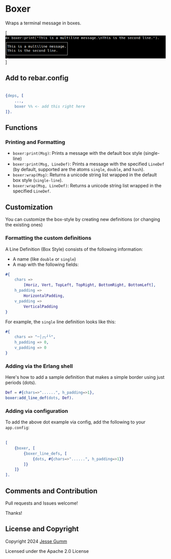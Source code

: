 # Boxer

Wraps a terminal message in boxes.

[![sample image](https://github.com/choptastic/boxer/raw/main/priv/boxer-msg.png)]

## Add to rebar.config

```erlang

{deps, [
    ...,
    boxer %% <- add this right here
]}.
```

## Functions

### Printing and Formatting

* `boxer:print(Msg)`: Prints a message with the default box style (single-line)
* `boxer:print(Msg, LineDef)`: Prints a message with the specified `LineDef`
  (by default, supported are the atoms `single`, `double`, and `hash`).
* `boxer:wrap(Msg)`: Returns a unicode string list wrapped in the default box
  style (`single-line`).
* `boxer:wrap(Msg, LineDef)`: Returns a unicode string list wrapped in the
  specified `LineDef`.

## Customization

You can customize the box-style by creating new definitions (or changing the existing ones)

### Formatting the custom definitions

A Line Definition (Box Style) consists of the following information:

* A name (like `double` or `single`)
* A map with the following fields:

```erlang
#{
    chars =>
        [Horiz, Vert, TopLeft, TopRight, BottomRight, BottomLeft],
    h_padding =>
        HorizontalPadding,
    v_padding =>
        VerticalPadding
}
```

For example, the `single` line definition looks like this:

```erlang
#{
    chars => "─│┌┐┘└",
    h_padding => 0,
    v_padding => 0
}
```

### Adding via the Erlang shell

Here's how to add a sample definition that makes a simple border using just periods (dots).

```erlang
Def = #{chars=>"......", h_padding=>1},
boxer:add_line_def(dots, Def).
```

### Adding via configuration

To add the above dot example via config, add the following to your `app.config`:

```erlang

[
    {boxer, [
        {boxer_line_defs, [
            {dots, #{chars=>"......", h_padding=>1}}
        ]}
    ]}
].
```

## Comments and Contribution

Pull requests and Issues welcome!

Thanks!

## License and Copyright

Copyright 2024 [Jesse Gumm](http://jessegumm.com)

Licensed under the Apache 2.0 License
